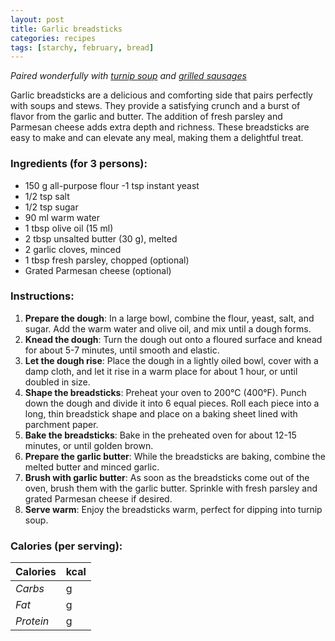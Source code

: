 ```yaml
---
layout: post
title: Garlic breadsticks
categories: recipes
tags: [starchy, february, bread]
---
```


*Paired wonderfully with <a href="/recipes/turnip-soup">turnip soup</a> and <a href="/recipes/grilled-sausages">grilled sausages</a>*

Garlic breadsticks are a delicious and comforting side that pairs perfectly with soups and stews. They provide a satisfying crunch and a burst of flavor from the garlic and butter. The addition of fresh parsley and Parmesan cheese adds extra depth and richness. These breadsticks are easy to make and can elevate any meal, making them a delightful treat.

### Ingredients (for 3 persons):
- 150 g all-purpose flour
-1 tsp instant yeast
- 1/2 tsp salt
- 1/2 tsp sugar
- 90 ml warm water
- 1 tbsp olive oil (15 ml)
- 2 tbsp unsalted butter (30 g), melted
- 2 garlic cloves, minced
- 1 tbsp fresh parsley, chopped (optional)
- Grated Parmesan cheese (optional)

### Instructions:

1. **Prepare the dough**: In a large bowl, combine the flour, yeast, salt, and sugar. Add the warm water and olive oil, and mix until a dough forms.
2. **Knead the dough**: Turn the dough out onto a floured surface and knead for about 5-7 minutes, until smooth and elastic.
3. **Let the dough rise**: Place the dough in a lightly oiled bowl, cover with a damp cloth, and let it rise in a warm place for about 1 hour, or until doubled in size.
4. **Shape the breadsticks**: Preheat your oven to 200°C (400°F). Punch down the dough and divide it into 6 equal pieces. Roll each piece into a long, thin breadstick shape and place on a baking sheet lined with parchment paper.
5. **Bake the breadsticks**: Bake in the preheated oven for about 12-15 minutes, or until golden brown.
6. **Prepare the garlic butter**: While the breadsticks are baking, combine the melted butter and minced garlic.
7. **Brush with garlic butter**: As soon as the breadsticks come out of the oven, brush them with the garlic butter. Sprinkle with fresh parsley and grated Parmesan cheese if desired.
8. **Serve warm**: Enjoy the breadsticks warm, perfect for dipping into turnip soup.

### Calories (per serving):

| **Calories** | kcal |
| ----------- | ----------- |
| *Carbs* | g |
| *Fat* | g |
| *Protein* | g |